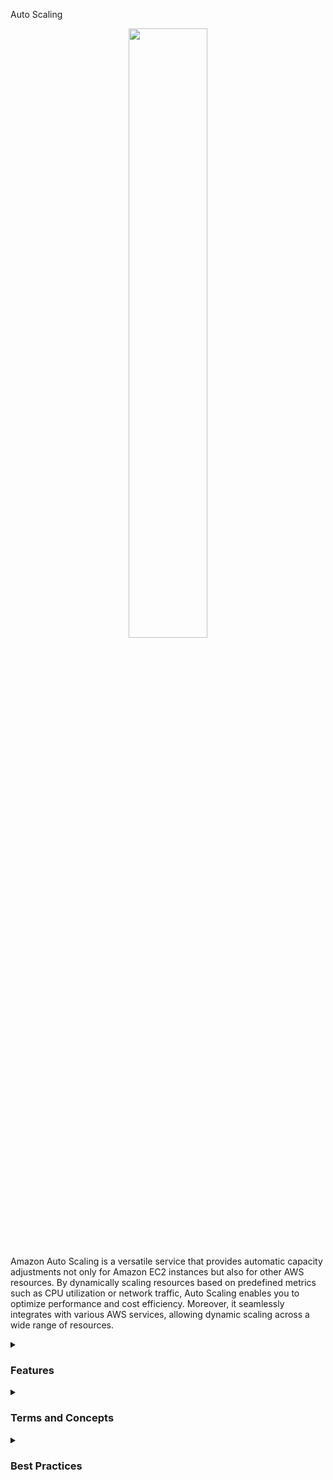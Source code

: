 Auto Scaling
<div align="center">
  <img src="https://miro.medium.com/v2/resize:fit:1200/1*Xd6ZqCDKUo5Cb79c2jdUxg.png" width="50%">
</div>

Amazon Auto Scaling is a versatile service that provides automatic capacity adjustments not only for Amazon EC2 instances but also for other AWS resources. By dynamically scaling resources based on predefined metrics such as CPU utilization or network traffic, Auto Scaling enables you to optimize performance and cost efficiency. Moreover, it seamlessly integrates with various AWS services, allowing dynamic scaling across a wide range of resources.

<details><summary><h3>Features</h3></summary>
<ul>
  <li><b>Dynamic scaling:</b> Auto Scaling automatically adjusts the number of EC2 instances, Docker services running on ECS, Kubernetes clusters on EKS, read/write capacity on DynamoDB, Aurora database instances, and other resources in response to changes in demand, ensuring your applications have the right amount of resources at all times.</li>
  <li><b>Scaling policies:</b> You can define scaling policies that determine when and how to scale EC2 instances, Docker services, read/write capacity on DynamoDB, and others based on metrics such as CPU utilization, network traffic, or custom metrics.</li>
  <li><b>Integration with AWS services:</b> Auto Scaling can be integrated with other AWS services like Amazon CloudWatch, Elastic Load Balancing, AWS Identity and Access Management (IAM) for more efficient and dynamic scaling across a variety of resources.</li>
  <li><b>Instance health monitoring:</b> Auto Scaling continuously monitors the health of EC2 instances, containers, databases, etc., and replaces unhealthy instances to maintain desired capacity and availability.</li>
  <li><b>Scheduled scaling:</b> You can set up scheduled scaling actions to automatically adjust the capacity of your instances, containers, databases, etc., based on predictable patterns, such as increasing during peak hours and decreasing during periods of lower demand.</li>
  <li><b>Integration with AWS Elastic Beanstalk:</b> Auto Scaling can be used with AWS Elastic Beanstalk to automatically scale your web applications based on traffic patterns.</li>
</ul>
</details>

<details><summary><h3>Terms and Concepts</h3></summary>
<ul>
  <li><b>Auto Scaling Group (ASG):</b> An Auto Scaling group is a collection of EC2 instances, Docker services, database instances, etc., treated as a logical unit for scaling and management. Auto Scaling groups define the minimum, maximum, and desired number of instances.</li>
  <li><b>Launch Configuration:</b> A launch configuration is a template that defines the configuration settings for instances launched by an Auto Scaling group.</li>
  <li><b>Scaling Policy:</b> A scaling policy is a set of instructions that defines how Auto Scaling should scale EC2 instances, Docker services, database instances, etc., in response to changes in demand.</li>
  <li><b>Scaling Plan:</b> A scaling plan is a configuration that allows you to create and manage scaling policies using predefined scaling strategies.</li>
  <li><b>Cooldown Period:</b> A cooldown period is a configurable time period that prevents Auto Scaling from starting or terminating additional instances immediately after a scaling activity.</li>
</ul>
</details>

<details><summary><h3>Best Practices</h3></summary>
<ul>
  <li><b>Define appropriate scaling policies:</b> Analyze your application's performance metrics and expected demand to define scaling policies that ensure optimal resource allocation, whether for EC2 instances, Docker services, database instances, etc.</li>
  <li><b>Use dynamic scaling:</b> Enable dynamic scaling based on real-time metrics to automatically adjust the number of instances, containers, read/write capacity on DynamoDB, etc., in response to changes in demand, ensuring optimal performance and cost efficiency.</li>
  <li><b>Monitor and optimize:</b> Regularly monitor and analyze your application's performance, and adjust scaling policies as needed to optimize resource allocation and maintain optimal performance across various AWS resources.</li>
  <li><b>Enable detailed monitoring:</b> Activate detailed monitoring for your Auto Scaling groups to collect more granular metrics and make more informed scaling decisions, regardless of the resource used.</li>
  <li><b>Use scheduled scaling:</b> Take advantage of scheduled scaling actions to automatically adjust the capacity of your instances, containers, databases, etc., based on predictable patterns, such as increasing during peak hours and decreasing during periods of lower demand.</li>
  <li><b>Integrate with other AWS services:</b> Leverage integration with other AWS services such as Amazon CloudWatch, Elastic Load Balancing, AWS Identity and Access Management (IAM) for more efficient and dynamic scaling across a variety of resources.</li>
  <li><b>Optimize the cooldown period:</b> Configure an appropriate cooldown period to prevent Auto Scaling from starting or terminating additional instances immediately after a scaling activity, allowing time for new instances to stabilize, whether for EC2 instances, Docker services, database instances, etc.</li>
</ul>
</details>
